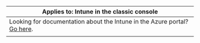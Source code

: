 |Applies to: Intune in the classic console |
|--|
|Looking for documentation about the Intune in the Azure portal? [Go here](https://docs.microsoft.com/intune/what-is-intune).|
| |
